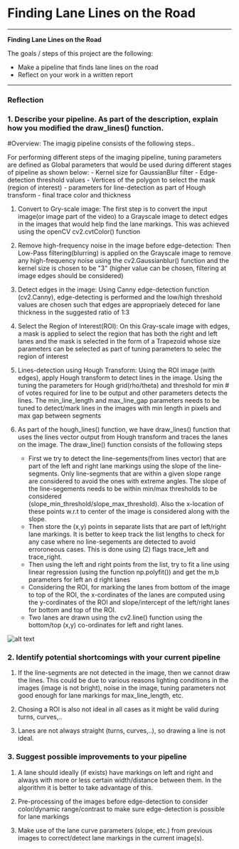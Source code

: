 # **Finding Lane Lines on the Road** 

---

**Finding Lane Lines on the Road**

The goals / steps of this project are the following:
* Make a pipeline that finds lane lines on the road
* Reflect on your work in a written report


[//]: # (Image References)

[image1]: ./examples/grayscale.jpg "Grayscale"

---

### Reflection

### 1. Describe your pipeline. As part of the description, explain how you modified the draw_lines() function.

#Overview:
 The imagig pipeline consists of the following steps..
 
  For performing different steps of the imaging pipeline, tuning parameters are defined as Global parameters
  that would be used during different stages of pipeline as shown below:
      - Kernel size for GaussianBlur filter
      - Edge-detection threshold values
      - Vertices of the polygon to select the mask (region of interest)
      - parameters for line-detection as part of Hough transform
      - final trace color and thickness
      
 1. Convert to Gry-scale image:
    The first step is to convert the input image(or image part of the video) to a Grayscale image
    to detect edges in the images that would help find the lane markings. This was achieved
    using the openCV cv2.cvtColor() function
    
 2. Remove high-frequency noise in the image before edge-detection:
    Then Low-Pass filtering(blurring) is applied on the Grayscale image to remove any high-frequency noise
    using the cv2.Gaussianblur() function and the kernel size is chosen to be "3" (higher value can be chosen, 
    filtering at image edges should be considered)
    
 3. Detect edges in the image:
    Using Canny edge-detection function (cv2.Canny), edge-detecting is performed and the low/high threshold values
    are chosen such that edges are appropriaely deteced for lane thickness in the suggested ratio of 1:3
 
 4. Select the Region of Interest(ROI):
    On this Gray-scale image with edges, a mask is applied to select the region that has both the right and left lanes
    and the mask is selected in the form of a Trapezoid whose size parameters can be selected as part of tuning parameters
    to selec the region of interest
 
 5. Lines-detection using Hough Transform:
    Using the ROI image (with edges), apply Hough transform to detect lines in the image. Using the tuning the parameters
    for Hough grid(rho/theta) and threshold for min # of votes required for line to be output and other parameters
    detects the lines. The min_line_length and max_line_gap parameters needs to be tuned to detect/mark lines in the
    images with min length in pixels and max gap between segments
    
 6. As part of the hough_lines() function, we have draw_lines() function that uses the lines vector output from 
    Hough transform and traces the lanes on the image. The draw_line() function consists of the following steps
    - First we try to detect the line-segements(from lines vector) that are part of the left and right lane markings
      using the slope of the line-segments. Only line-segments that are within a given slope range are considered to avoid
      the ones with extreme angles. The slope of the line-segements needs to be within min/max thresholds to be considered     
      (slope_min_threshold/slope_max_threshold). Also the x-location of these points w.r.t to center of the image is considered
      along with the slope.
    - Then store the (x,y) points in separate lists that are part of left/right lane markings. It is better to keep track 
      the list lengths to check for any case where no line-segements are detected to avoid erroroneous cases.
      This is done using (2) flags trace_left and trace_right.
    - Then using the left and right points from the list, try to fit a line using linear regression (using the function
      np.polyfit()) and get the m,b parameters for left an d right lanes
    - Considering the ROI, for marking the lanes from bottom of the image to top of the ROI, the x-cordinates of the
      lanes are computed using the y-cordinates of the ROI and slope/intercept of the left/right lanes for bottom and top 
      of the ROI.
    - Two lanes are drawn using the cv2.line() function using the bottom/top (x,y) co-ordinates for left and right lanes.
    
![alt text][image1]


### 2. Identify potential shortcomings with your current pipeline

1. If the line-segments are not detected in the image, then we cannot draw the lines. This could be
   due to various reasons lighting conditions in the images (image is not bright), noise in the
   image, tuning parameters not good enough for lane markings for max_line_length, etc.
   
2. Chosing a ROI is also not ideal in all cases as it might be valid during turns, curves,..

3. Lanes are not always straight (turns, curves,..), so drawing a line is not ideal.



### 3. Suggest possible improvements to your pipeline

1. A lane should ideally (if exists) have markings on left and right and always with more
   or less certain width/distance between them. In the algorithm it is better to take advantage of this.
   
2. Pre-processing of the images before edge-detection to consider color/dynamic range/contrast to make
   sure edge-detection is possible for lane markings

3. Make use of the lane curve parameters (slope, etc.) from previous images to correct/detect lane markings
   in the current image(s).


   
   
